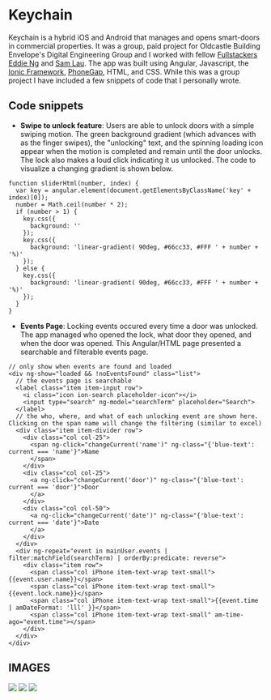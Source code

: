 Keychain
=========
Keychain is a hybrid iOS and Android that manages and opens smart-doors in commercial properties. It was a group, paid project for Oldcastle Building Envelope's Digital Engineering Group and I worked with fellow [Fullstackers](http://www.fullstackacademy.com/) [Eddie Ng](https://github.com/wardsng) and [Sam Lau](http://laudsome.com/). The app was built using Angular, Javascript, the [Ionic Framework](http://ionicframework.com/), [PhoneGap](http://phonegap.com/), HTML, and CSS. While this was a group project I have included a few snippets of code that I personally wrote.

Code snippets
---------
* **Swipe to unlock feature**: Users are able to unlock doors with a simple swiping motion. The green background gradient (which advances with as the finger swipes), the "unlocking" text, and the spinning loading icon appear when the motion is completed and remain until the door unlocks. The lock also makes a loud click indicating it us unlocked. The code to visualize a changing gradient is shown below.
```
function sliderHtml(number, index) {
  var key = angular.element(document.getElementsByClassName('key' + index)[0]);
  number = Math.ceil(number * 2);
  if (number > 1) {
    key.css({
      background: ''
    });
    key.css({
      background: 'linear-gradient( 90deg, #66cc33, #FFF ' + number + '%)'
    });
  } else {
    key.css({
      background: 'linear-gradient( 90deg, #66cc33, #FFF ' + number + '%)'
    });
  }
}
```
* **Events Page**: Locking events occured every time a door was unlocked. The app managed who opened the lock, what door they opened, and when the door was opened. This Angular/HTML page presented a searchable and filterable events page.
```
// only show when events are found and loaded
<div ng-show="loaded && !noEventsFound" class="list">
  // the events page is searchable
  <label class="item item-input row">
    <i class="icon ion-search placeholder-icon"></i>
    <input type="search" ng-model="searchTerm" placeholder="Search">
  </label>
  // the who, where, and what of each unlocking event are shown here. Clicking on the span name will change the filtering (similar to excel)
  <div class="item item-divider row">
    <div class="col col-25">
      <span ng-click="changeCurrent('name')" ng-class="{'blue-text': current === 'name'}">Name
      </span>
    </div>
    <div class="col col-25">
      <a ng-click="changeCurrent('door')" ng-class="{'blue-text': current === 'door'}">Door
      </a>
    </div>
    <div class="col col-50">
      <a ng-click="changeCurrent('date')" ng-class="{'blue-text': current === 'date'}">Date
      </a>
    </div>
  </div>
  <div ng-repeat="event in mainUser.events | filter:matchField(searchTerm) | orderBy:predicate: reverse">
    <div class="item row">
      <span class="col iPhone item-text-wrap text-small">{{event.user.name}}</span>
      <span class="col iPhone item-text-wrap text-small">{{event.lock.name}}</span>
      <span class="col iPhone item-text-wrap text-small">{{event.time | amDateFormat: 'lll' }}</span>
      <span class="col iPhone item-text-wrap text-small" am-time-ago="event.time"></span>
    </div>
  </div>
</div>
```

IMAGES
---------
![](screenschots/landing.png)
![](screenschots/keys.png)
![](screenschots/locks.png)